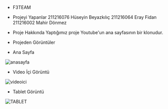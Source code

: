 * F3TEAM

* Projeyi Yapanlar
  211216076 Hüseyin Beyazkılıç
  211216064 Eray Fidan
  211216002 Mahir Dönmez

* Proje Hakkında
  Yaptığımız proje Youtube'un ana sayfasının bir klonudur.

* Projeden Görüntüler

* Ana Sayfa

![anasayfa](https://user-images.githubusercontent.com/111238122/213619386-ca44d365-ca50-496c-87f0-75987a3e6ee2.png)

* Video İçi Görüntü

![videoici](https://user-images.githubusercontent.com/111238122/213619531-44ef419e-5b29-44f6-93a2-fc6c4169295c.png)

* Tablet Görüntü

![TABLET](https://user-images.githubusercontent.com/111238122/213619448-a22a0129-422a-4d2d-8be3-b64901c70a0d.png)

